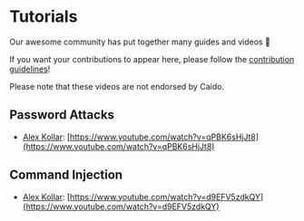 # Tutorials

Our awesome community has put together many guides and videos 🎉

If you want your contributions to appear here, please follow the [contribution guidelines](../contributions/documentation.md)!

Please note that these videos are not endorsed by Caido.

## Password Attacks

- [Alex Kollar](https://twitter.com/ssgcythes): [https://www.youtube.com/watch?v=qPBK6sHjJt8](https://www.youtube.com/watch?v=qPBK6sHjJt8)

## Command Injection

- [Alex Kollar](https://twitter.com/ssgcythes): [https://www.youtube.com/watch?v=d9EFV5zdkQY](https://www.youtube.com/watch?v=d9EFV5zdkQY)
